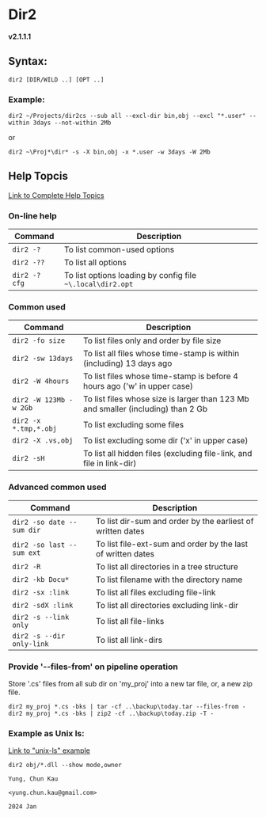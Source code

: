 # Dir2
**v2.1.1.1**

## Syntax:
```
dir2 [DIR/WILD ..] [OPT ..]
```

### Example:
```
dir2 ~/Projects/dir2cs --sub all --excl-dir bin,obj --excl "*.user" --within 3days --not-within 2Mb
```
or
```
dir2 ~\Proj*\dir* -s -X bin,obj -x *.user -w 3days -W 2Mb
```

## Help Topcis

[Link to Complete Help Topics](https://github.com/ck-yung/dir2cs/blob/main/docs/HELP.md)


### On-line help

| Command | Description |
| ------- | ----------- |
| ```dir2 -?```         | To list common-used options
| ```dir2 -??```        | To list all options
| ```dir2 -? cfg```     | To list options loading by config file ```~\.local\dir2.opt```

### Common used

| Command | Description |
| ------- | ----------- |
| ```dir2 -fo size```          | To list files only and order by file size
| ```dir2 -sw 13days```        | To list all files whose time-stamp is within (including) 13 days ago
| ```dir2 -W 4hours```         | To list files whose time-stamp is before 4 hours ago ('w' in upper case)
| ```dir2 -W 123Mb -w 2Gb```   | To list files whose size is larger than 123 Mb and smaller (including) than 2 Gb
| ```dir2 -x *.tmp,*.obj```    | To list excluding some files
| ```dir2 -X .vs,obj```        | To list excluding some dir ('x' in upper case)
| ```dir2 -sH```               | To list all hidden files (excluding file-link, and file in link-dir)

### Advanced common used

| Command | Description |
| ------- | ----------- |
| ```dir2 -so date --sum dir``` | To list dir-sum and order by the earliest of written dates
| ```dir2 -so last --sum ext``` | To list file-ext-sum and order by the last of written dates
| ```dir2 -R```                 | To list all directories in a tree structure
| ```dir2 -kb Docu*```          | To list filename with the directory name
| ```dir2 -sx :link```          | To list all files excluding file-link
| ```dir2 -sdX :link```         | To list all directories excluding link-dir
| ```dir2 -s --link only```     | To list all file-links
| ```dir2 -s --dir only-link``` | To list all link-dirs

### Provide '--files-from' on pipeline operation
Store '.cs' files from all sub dir on 'my_proj' into a new tar file, or, a new zip file.
```
dir2 my_proj *.cs -bks | tar -cf ..\backup\today.tar --files-from -
dir2 my_proj *.cs -bks | zip2 -cf ..\backup\today.zip -T -
```

### Example as Unix ls:
[Link to "unix-ls" example](https://github.com/ck-yung/dir2cs/blob/main/Unix-LS)
```
dir2 obj/*.dll --show mode,owner

Yung, Chun Kau

<yung.chun.kau@gmail.com>

2024 Jan
